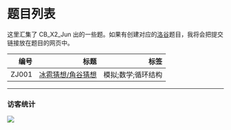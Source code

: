 # 题目列表

这里汇集了 CB_X2_Jun 出的一些题。如果有创建对应的[洛谷](https://www.luogu.com.cn/)题目，我将会把提交链接放在题目的网页中。

|编号|标题|标签|
|-:|-:|-:|
|ZJ001|[冰雹猜想/角谷猜想](https://cb-x2-jun.github.io/problem/ZJ001)|模拟;数学;循环结构|

---
### 访客统计
![](https://flagcounter.me/e7K)
